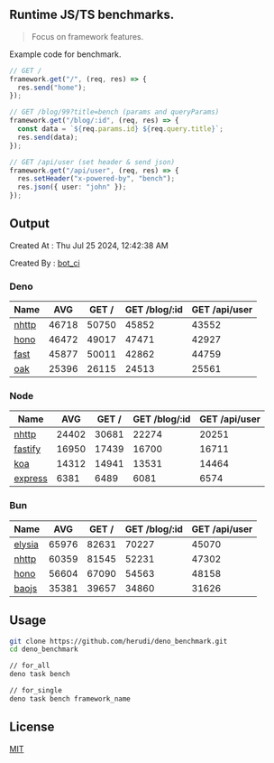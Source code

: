 ## Runtime JS/TS benchmarks.

> Focus on framework features.

Example code for benchmark.
```ts
// GET /
framework.get("/", (req, res) => {
  res.send("home");
});

// GET /blog/99?title=bench (params and queryParams)
framework.get("/blog/:id", (req, res) => {
  const data = `${req.params.id} ${req.query.title}`;
  res.send(data);
});

// GET /api/user (set header & send json)
framework.get("/api/user", (req, res) => {
  res.setHeader("x-powered-by", "bench");
  res.json({ user: "john" });
});
```

## Output
Created At : Thu Jul 25 2024, 12:42:38 AM

Created By : [bot_ci](https://github.com/herudi/deno_benchmarks/commits?author=github-actions%5Bbot%5D)


### Deno
|Name|AVG|GET /|GET /blog/:id|GET /api/user|
|----|----|----|----|----|
|[nhttp](https://github.com/nhttp/nhttp)|46718|50750|45852|43552|
|[hono](https://github.com/honojs/hono)|46472|49017|47471|42927|
|[fast](https://github.com/danteissaias/fast)|45877|50011|42862|44759|
|[oak](https://github.com/oakserver/oak)|25396|26115|24513|25561|
  


### Node
|Name|AVG|GET /|GET /blog/:id|GET /api/user|
|----|----|----|----|----|
|[nhttp](https://github.com/nhttp/nhttp)|24402|30681|22274|20251|
|[fastify](https://github.com/fastify/fastify)|16950|17439|16700|16711|
|[koa](https://github.com/koajs/koa)|14312|14941|13531|14464|
|[express](https://github.com/expressjs/express)|6381|6489|6081|6574|
  


### Bun
|Name|AVG|GET /|GET /blog/:id|GET /api/user|
|----|----|----|----|----|
|[elysia](https://github.com/elysiajs/elysia)|65976|82631|70227|45070|
|[nhttp](https://github.com/nhttp/nhttp)|60359|81545|52231|47302|
|[hono](https://github.com/honojs/hono)|56604|67090|54563|48158|
|[baojs](https://github.com/mattreid1/baojs)|35381|39657|34860|31626|
  



## Usage

```bash
git clone https://github.com/herudi/deno_benchmark.git
cd deno_benchmark

// for_all
deno task bench

// for_single
deno task bench framework_name
```

## License

[MIT](LICENSE)


